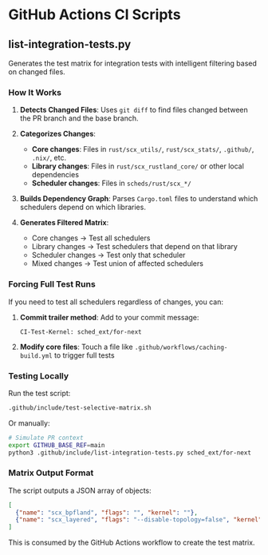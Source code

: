 # GitHub Actions CI Scripts

## list-integration-tests.py

Generates the test matrix for integration tests with intelligent filtering based on changed files.

### How It Works

1. **Detects Changed Files**: Uses `git diff` to find files changed between the PR branch and the base branch.

2. **Categorizes Changes**:
   - **Core changes**: Files in `rust/scx_utils/`, `rust/scx_stats/`, `.github/`, `.nix/`, etc.
   - **Library changes**: Files in `rust/scx_rustland_core/` or other local dependencies
   - **Scheduler changes**: Files in `scheds/rust/scx_*/`

3. **Builds Dependency Graph**: Parses `Cargo.toml` files to understand which schedulers depend on which libraries.

4. **Generates Filtered Matrix**:
   - Core changes → Test all schedulers
   - Library changes → Test schedulers that depend on that library
   - Scheduler changes → Test only that scheduler
   - Mixed changes → Test union of affected schedulers

### Forcing Full Test Runs

If you need to test all schedulers regardless of changes, you can:

1. **Commit trailer method**: Add to your commit message:
   ```
   CI-Test-Kernel: sched_ext/for-next
   ```

2. **Modify core files**: Touch a file like `.github/workflows/caching-build.yml` to trigger full tests

### Testing Locally

Run the test script:
```bash
.github/include/test-selective-matrix.sh
```

Or manually:
```bash
# Simulate PR context
export GITHUB_BASE_REF=main
python3 .github/include/list-integration-tests.py sched_ext/for-next
```

### Matrix Output Format

The script outputs a JSON array of objects:
```json
[
  {"name": "scx_bpfland", "flags": "", "kernel": ""},
  {"name": "scx_layered", "flags": "--disable-topology=false", "kernel": ""}
]
```

This is consumed by the GitHub Actions workflow to create the test matrix.
